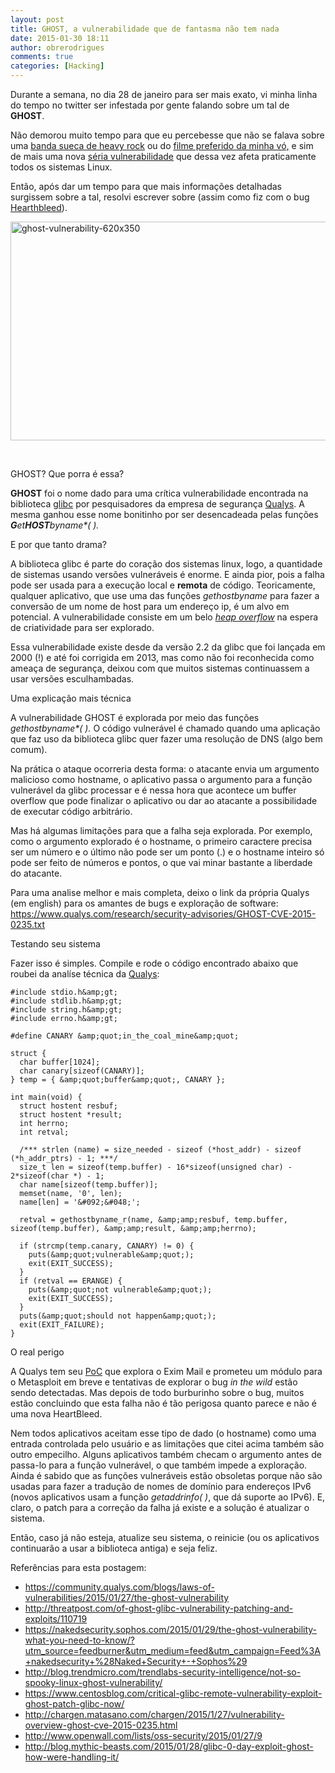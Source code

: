 ```yaml
---
layout: post
title: GHOST, a vulnerabilidade que de fantasma não tem nada
date: 2015-01-30 18:11
author: obrerodrigues
comments: true
categories: [Hacking]
---
```

Durante a semana, no dia 28 de janeiro para ser mais exato, vi minha linha do tempo no twitter ser infestada por gente falando sobre um tal de <strong>GHOST</strong>.

Não demorou muito tempo para que eu percebesse que não se falava sobre uma <a href="https://pt.wikipedia.org/wiki/Ghost_%28banda%29" target="_blank">banda sueca de heavy rock</a> ou do <a href="https://pt.wikipedia.org/wiki/Ghost" target="_blank">filme preferido da minha vó,</a> e sim de mais uma nova <a href="https://community.qualys.com/blogs/laws-of-vulnerabilities/2015/01/27/the-ghost-vulnerability" target="_blank">séria vulnerabilidade</a> que dessa vez afeta praticamente todos os sistemas Linux.

Então, após dar um tempo para que mais informações detalhadas surgissem sobre a tal, resolvi escrever sobre (assim como fiz com o bug <a href="https://brenn0.wordpress.com/2014/04/09/o-famoso-e-aterrorizante-bug-heartbleed/" target="_blank">Hearthbleed</a>).

<a href="https://brenn0.files.wordpress.com/2015/01/ghost-vulnerability-620x350.jpg"><img class="wp-image-1109 size-full" src="https://brenn0.files.wordpress.com/2015/01/ghost-vulnerability-620x350.jpg" alt="ghost-vulnerability-620x350" width="620" height="350" /></a>

 <!--more-->

GHOST? Que porra é essa?

<strong>GHOST</strong> foi o nome dado para uma crítica vulnerabilidade encontrada na biblioteca <a href="https://www.gnu.org/software/libc/" target="_blank">glibc</a> por pesquisadores da empresa de segurança <a href="https://www.qualys.com/" target="_blank">Qualys</a>. A mesma ganhou esse nome bonitinho por ser desencadeada pelas funções <em><strong>G</strong>et<strong>HOST</strong>byname*( ). </em>

E por que tanto drama?

A biblioteca glibc é parte do coração dos sistemas linux, logo, a quantidade de sistemas usando versões vulneráveis é enorme. E ainda pior, pois a falha pode ser usada para a execução local e <strong>remota</strong> de código. Teoricamente, qualquer aplicativo, que use uma das funções <em>gethostbyname</em> para fazer a conversão de um nome de host para um endereço ip, é um alvo em potencial. A vulnerabilidade consiste em um belo <a href="https://pt.wikipedia.org/wiki/Heap_overflow" target="_blank"><em>heap overflow</em></a> na espera de criatividade para ser explorado.

Essa vulnerabilidade existe desde da versão 2.2 da glibc que foi lançada em 2000 (!) e até foi corrigida em 2013, mas como não foi reconhecida como ameaça de segurança, deixou com que muitos sistemas continuassem a usar versões esculhambadas.

Uma explicação mais técnica

A vulnerabilidade GHOST é explorada por meio das funções <em>gethostbyname*( ). </em>O código vulnerável é chamado quando uma aplicação que faz uso da biblioteca glibc quer fazer uma resolução de DNS (algo bem comum).

Na prática o ataque ocorreria desta forma: o atacante envia um argumento malicioso como hostname, o aplicativo passa o argumento para a função vulnerável da glibc processar e é nessa hora que acontece um buffer overflow que pode finalizar o aplicativo ou dar ao atacante a possibilidade de executar código arbitrário.

Mas há algumas limitações para que a falha seja explorada. Por exemplo, como o argumento explorado é o hostname, o primeiro caractere precisa ser um número e o último não pode ser um ponto (.) e o hostname inteiro só pode ser feito de números e pontos, o que vai minar bastante a liberdade do atacante.

Para uma analise melhor e mais completa, deixo o link da própria Qualys (em english) para os amantes de bugs e exploração de software: <a href="https://www.qualys.com/research/security-advisories/GHOST-CVE-2015-0235.txt" target="_blank">https://www.qualys.com/research/security-advisories/GHOST-CVE-2015-0235.txt</a>

Testando seu sistema

Fazer isso é simples. Compile e rode o código encontrado abaixo que roubei da analíse técnica da <a href="https://www.qualys.com/research/security-advisories/GHOST-CVE-2015-0235.txt" target="_blank">Qualys</a>:

```#include netdb.h&amp;gt;
#include stdio.h&amp;gt;
#include stdlib.h&amp;gt;
#include string.h&amp;gt;
#include errno.h&amp;gt;

#define CANARY &amp;quot;in_the_coal_mine&amp;quot;

struct {
  char buffer[1024];
  char canary[sizeof(CANARY)];
} temp = { &amp;quot;buffer&amp;quot;, CANARY };

int main(void) {
  struct hostent resbuf;
  struct hostent *result;
  int herrno;
  int retval;

  /*** strlen (name) = size_needed - sizeof (*host_addr) - sizeof (*h_addr_ptrs) - 1; ***/
  size_t len = sizeof(temp.buffer) - 16*sizeof(unsigned char) - 2*sizeof(char *) - 1;
  char name[sizeof(temp.buffer)];
  memset(name, '0', len);
  name[len] = '&#092;&#048;';

  retval = gethostbyname_r(name, &amp;amp;resbuf, temp.buffer, sizeof(temp.buffer), &amp;amp;result, &amp;amp;herrno);

  if (strcmp(temp.canary, CANARY) != 0) {
    puts(&amp;quot;vulnerable&amp;quot;);
    exit(EXIT_SUCCESS);
  }
  if (retval == ERANGE) {
    puts(&amp;quot;not vulnerable&amp;quot;);
    exit(EXIT_SUCCESS);
  }
  puts(&amp;quot;should not happen&amp;quot;);
  exit(EXIT_FAILURE);
}
```

O real perigo

A Qualys tem seu <a href="https://pt.wikipedia.org/wiki/Prova_de_conceito" target="_blank">PoC</a> que explora o Exim Mail e prometeu um módulo para o Metasploit em breve e tentativas de explorar o bug <em>in the wild</em> estão sendo detectadas. Mas depois de todo burburinho sobre o bug, muitos estão concluindo que esta falha não é tão perigosa quanto parece e não é uma nova HeartBleed.

Nem todos aplicativos aceitam esse tipo de dado (o hostname) como uma entrada controlada pelo usuário e as limitações que citei acima também são outro empecilho. Alguns aplicativos também checam o argumento antes de passa-lo para a função vulnerável, o que também impede a exploração. Ainda é sabido que as funções vulneráveis estão obsoletas porque não são usadas para fazer a tradução de nomes de domínio para endereços IPv6 (novos aplicativos usam a função <em>getaddrinfo( )</em>, que dá suporte ao IPv6). E, claro, o patch para a correção da falha já existe e a solução é atualizar o sistema.

Então, caso já não esteja, atualize seu sistema, o reinicie (ou os aplicativos continuarão a usar a biblioteca antiga) e seja feliz.

Referências para esta postagem:

<ul>
    <li style="text-align:justify;"><a href="https://community.qualys.com/blogs/laws-of-vulnerabilities/2015/01/27/the-ghost-vulnerability" target="_blank">https://community.qualys.com/blogs/laws-of-vulnerabilities/2015/01/27/the-ghost-vulnerability</a></li>
    <li style="text-align:justify;"><a href="http://threatpost.com/of-ghost-glibc-vulnerability-patching-and-exploits/110719" target="_blank">http://threatpost.com/of-ghost-glibc-vulnerability-patching-and-exploits/110719</a></li>
    <li style="text-align:justify;"><a href="https://nakedsecurity.sophos.com/2015/01/29/the-ghost-vulnerability-what-you-need-to-know/?utm_source=feedburner&amp;utm_medium=feed&amp;utm_campaign=Feed%3A+nakedsecurity+%28Naked+Security+-+Sophos%29" target="_blank">https://nakedsecurity.sophos.com/2015/01/29/the-ghost-vulnerability-what-you-need-to-know/?utm_source=feedburner&amp;utm_medium=feed&amp;utm_campaign=Feed%3A+nakedsecurity+%28Naked+Security+-+Sophos%29</a></li>
    <li style="text-align:justify;"><a href="http://blog.trendmicro.com/trendlabs-security-intelligence/not-so-spooky-linux-ghost-vulnerability/" target="_blank">http://blog.trendmicro.com/trendlabs-security-intelligence/not-so-spooky-linux-ghost-vulnerability/</a></li>
    <li style="text-align:justify;"><a href="https://www.centosblog.com/critical-glibc-remote-vulnerability-exploit-ghost-patch-glibc-now/" target="_blank">https://www.centosblog.com/critical-glibc-remote-vulnerability-exploit-ghost-patch-glibc-now/</a></li>
    <li style="text-align:justify;"><a href="http://chargen.matasano.com/chargen/2015/1/27/vulnerability-overview-ghost-cve-2015-0235.html" target="_blank">http://chargen.matasano.com/chargen/2015/1/27/vulnerability-overview-ghost-cve-2015-0235.html</a></li>
    <li style="text-align:justify;"><a href="http://www.openwall.com/lists/oss-security/2015/01/27/9" target="_blank">http://www.openwall.com/lists/oss-security/2015/01/27/9</a></li>
    <li style="text-align:justify;"><a href="http://blog.mythic-beasts.com/2015/01/28/glibc-0-day-exploit-ghost-how-were-handling-it/" target="_blank">http://blog.mythic-beasts.com/2015/01/28/glibc-0-day-exploit-ghost-how-were-handling-it/</a></li>
</ul>
